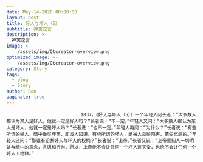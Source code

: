 ```yaml
---
date: May-14-2020 00:00:00
layout: post
title: 好人与坏人（5）
subtitle: 神寓之言
description: >-
  神寓之言
image: >-
    /assets/img/Qtcreator-overview.png
optimized_image: >-
    /assets/img/Qtcreator-overview.png
category: Story
tags:
  - blog
  - Story
author: Ron
paginate: true
---
```


							　　1837，《好人与坏人（5）》一个年轻人问长者：“大多数人都认为某人是好人，他就一定是好人吗？”长者说：“不一定。”年轻人又问：“大多数人都认为某人是坏人，他就一定是坏人吗？”长者说：“也不一定。”年轻人再问：“为什么？”长者说：“有些所谓的好人，暗中做尽坏事，却没人知道。有些所谓的坏人，是被人栽赃陷害，蒙受冤屈的。”年轻人还问：“那谁有论断好人与坏人的权柄？”长者说：“上帝。”长者又说：“上帝察知人一切明处与暗中的意念，言语和行为，所以，上帝绝不会让任何一个坏人进天堂，也绝不会让任何一个好人下地狱。”
							
							
						